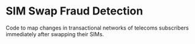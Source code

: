 # SIM Swap Fraud Detection
Code to map changes in transactional networks of telecoms subscribers immediately after swapping their SIMs.  
